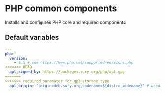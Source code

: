 # PHP common components

Installs and configures PHP core and required components.

<!--TOC-->
<!--ENDTOC-->

<!--ROLEVARS-->
## Default variables
```yaml
---
php:
  version:
    - 8.1 # see https://www.php.net/supported-versions.php
<<<<<<< HEAD
  apt_signed_by: https://packages.sury.org/php/apt.gpg
=======
>>>>>>> required_paramater_for_gp3_storage_type
  apt_origin: "origin=deb.sury.org,codename=${distro_codename}" # used by apt_unattended_upgrades

```

<!--ENDROLEVARS-->
